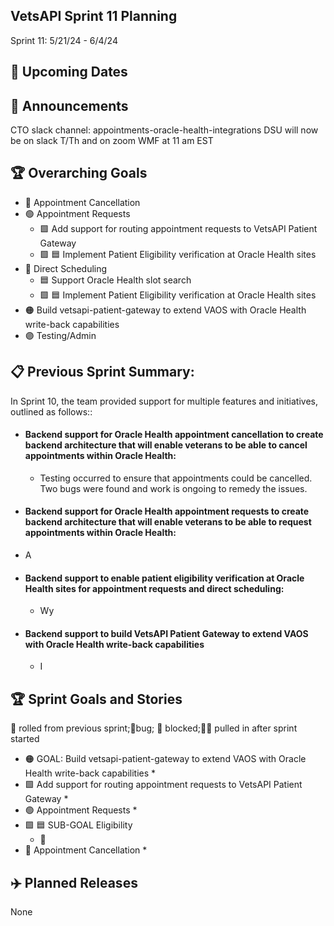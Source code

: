 ## VetsAPI Sprint 11 Planning
Sprint 11: 5/21/24 - 6/4/24

## 📅 Upcoming Dates

## 📣 Announcements
CTO slack channel: appointments-oracle-health-integrations
DSU will now be on slack T/Th and on zoom WMF at 11 am EST

## 🏆 Overarching Goals
* 🔴 Appointment Cancellation
* 🟢 Appointment Requests
  * 🟩 Add support for routing appointment requests to VetsAPI Patient Gateway
  * 🟩 🟦 Implement Patient Eligibility verification at Oracle Health sites 
* 🔵 Direct Scheduling
  * 🟦 Support Oracle Health slot search
  *  🟩 🟦 Implement Patient Eligibility verification at Oracle Health sites
* 🟠 Build vetsapi-patient-gateway to extend VAOS with Oracle Health write-back capabilities
* 🟣 Testing/Admin
 
## 📋 Previous Sprint Summary:
In Sprint 10, the team provided support for multiple features and initiatives, outlined as follows::
* #### Backend support for Oracle Health appointment cancellation to create backend architecture that will enable veterans to be able to cancel appointments within Oracle Health:
  * Testing occurred to ensure that appointments could be cancelled. Two bugs were found and work is ongoing to remedy the issues.  
*  #### Backend support for Oracle Health appointment requests to create backend architecture that will enable veterans to be able to request  appointments within Oracle Health:
  * A
* #### Backend support to enable patient eligibility verification at Oracle Health sites for appointment requests and direct scheduling:
  * Wy
* #### Backend support to build VetsAPI Patient Gateway to extend VAOS with Oracle Health write-back capabilities
  * I


## 🏆 Sprint Goals and Stories
🚧 rolled from previous sprint;🐞bug; 🚫 blocked;🧗‍♀️ pulled in after sprint started 
* 🟠 GOAL: Build vetsapi-patient-gateway to extend VAOS with Oracle Health write-back capabilities
  *
* 🟩 Add support for routing appointment requests to VetsAPI Patient Gateway
  * 
* 🟢 Appointment Requests
  * 
* 🟩 🟦 SUB-GOAL Eligibility
  * 🚧 
* 🔴 Appointment Cancellation
  *
  
## ✈️ Planned Releases
None
